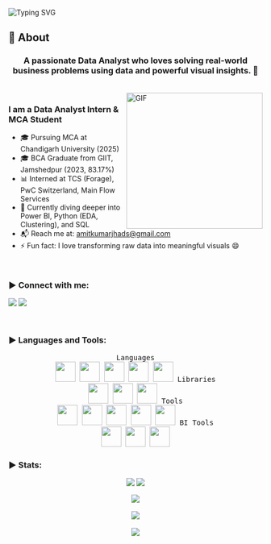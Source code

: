 ![Typing SVG](https://readme-typing-svg.herokuapp.com?font=Architects+Daughter&color=000000&size=30&lines=Hey!+I'm+Amit+Kumar+Jha!+👋;Aspiring+Data+Analyst+%26+Tech+Enthusiast;Love+to+analyze,+visualize+%26+solve+problems)

## 🧐 About

<h3 align="center">A passionate Data Analyst who loves solving real-world business problems using data and powerful visual insights. 🚀
</h3>

<br>

<img align="right" margin-top="20px" height="270px" alt="GIF" src="https://cdn.dribbble.com/users/1059583/screenshots/4171367/coding-freak.gif" />

### I am a Data Analyst Intern & MCA Student
- 🎓 Pursuing MCA at Chandigarh University (2025)
- 🎓 BCA Graduate from GIIT, Jamshedpur (2023, 83.17%)
- 📊 Interned at TCS (Forage), PwC Switzerland, Main Flow Services
- 🌱 Currently diving deeper into Power BI, Python (EDA, Clustering), and SQL
- 📬 Reach me at: [amitkumarjhads@gmail.com](mailto:amitkumarjhads@gmail.com)
- ⚡ Fun fact: I love transforming raw data into meaningful visuals 😄

</br>

<h3 align="left">▶ Connect with me:</h3>
<p>
  <a href="https://www.linkedin.com/in/amitkumarjha7777" target="_blank"><img src="https://img.shields.io/badge/-LinkedIn-222222?style=flat-square&logo=Linkedin&logoColor=white"></a>
  <a href="https://github.com/AmitKumarJha-ds" target="_blank"><img src="https://img.shields.io/badge/-GitHub-222222?style=flat-square&logo=github&logoColor=white"></a>
</p>
</br>

<h3 align="left">▶ Languages and Tools:</h3>
<p align="center">
  <kbd>
    <kbd>Languages</kbd>
    <br>
    <img src="https://cdn.jsdelivr.net/gh/devicons/devicon/icons/python/python-original.svg" width="40" />
    <img src="https://cdn.jsdelivr.net/gh/devicons/devicon/icons/javascript/javascript-original.svg" width="40" />
    <img src="https://cdn.jsdelivr.net/gh/devicons/devicon/icons/html5/html5-original.svg" width="40" />
    <img src="https://cdn.jsdelivr.net/gh/devicons/devicon/icons/css3/css3-original.svg" width="40" />
    <img src="https://cdn.jsdelivr.net/gh/devicons/devicon/icons/mysql/mysql-original.svg" width="40" />
  </kbd>

  <kbd>
    <kbd>Libraries</kbd>
    <br>
    <img src="https://cdn.jsdelivr.net/gh/devicons/devicon/icons/numpy/numpy-original.svg" width="40" />
    <img src="https://cdn.jsdelivr.net/gh/devicons/devicon/icons/pandas/pandas-original.svg" width="40" />
    <img src="https://cdn.jsdelivr.net/gh/devicons/devicon/icons/matplotlib/matplotlib-original.svg" width="40" />
  </kbd>

  <kbd>
    <kbd>Tools</kbd>
    <br>
    <img src="https://cdn.jsdelivr.net/gh/devicons/devicon/icons/git/git-original.svg" width="40" />
    <img src="https://cdn.jsdelivr.net/gh/devicons/devicon/icons/github/github-original.svg" width="40" />
    <img src="https://cdn.jsdelivr.net/gh/devicons/devicon/icons/vscode/vscode-original.svg" width="40" />
    <img src="https://cdn.jsdelivr.net/gh/devicons/devicon/icons/jupyter/jupyter-original.svg" width="40" />
    <img src="https://cdn.jsdelivr.net/gh/devicons/devicon/icons/pycharm/pycharm-original.svg" width="40" />
  </kbd>

  <kbd>
    <kbd>BI Tools</kbd>
    <br>
    <img src="https://img.icons8.com/color/48/000000/microsoft-excel-2019--v1.png" width="40" />
    <img src="https://img.icons8.com/color/48/power-bi.png" width="40" />
    <img src="https://img.icons8.com/color/48/microsoft-powerpoint-2019--v1.png" width="40" />
  </kbd>
</p>

<h3 align="left">▶ Stats:</h3>
<p align="center">
<img src="https://badges.pufler.dev/visits/AmitKumarJha-ds/AmitKumarJha-ds?style=for-the-badge"/> 
<img src="https://badges.pufler.dev/repos/AmitKumarJha-ds/?style=for-the-badge"/>
</p>
<p align="center">
<img src="https://github-readme-stats.vercel.app/api/top-langs/?username=AmitKumarJha-ds&layout=compact&theme=github_dark&langs_count=10">
<br><br>
<img src="https://github-readme-stats.vercel.app/api?username=AmitKumarJha-ds&count_private=true&show_icons=true&theme=github_dark">  
<br><br>
<img src="https://github-readme-streak-stats.herokuapp.com/?user=AmitKumarJha-ds&theme=holi-theme">
</p>
